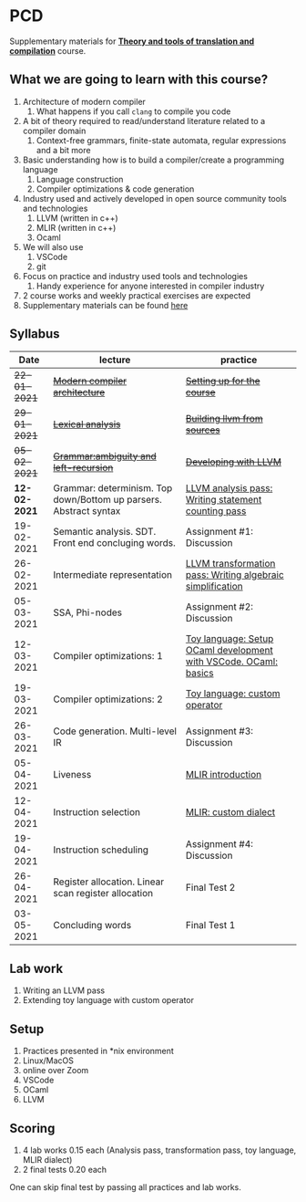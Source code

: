 # PCD

Supplementary materials for [**Theory and tools of translation and compilation**](https://www.hse.ru/edu/courses/339578065) course.

## What we are going to learn with this course?

1. Architecture of modern compiler
    1. What happens if you call `clang` to compile you code
1. A bit of theory required to read/understand literature related to a compiler domain
    1. Context-free grammars, finite-state automata, regular expressions and a bit more
1. Basic understanding how is to build a compiler/create a programming language
    1. Language construction
    1. Compiler optimizations & code generation
1. Industry used and actively developed in open source community tools and technologies
    1. LLVM (written in c++)
    1. MLIR (written in c++)
    1. Ocaml
1. We will also use
    1. VSCode
    1. git
1. Focus on practice and industry used tools and technologies
    1. Handy experience for anyone interested in compiler industry
1. 2 course works and weekly practical exercises are expected
1. Supplementary materials can be found [here](links.md)

## Syllabus

| Date         | lecture                                                                           | practice                                                     |
| ------------ | --------------------------------------------------------------------------------- | ------------------------------------------------------------ |
|~~22-01-2021~~|	[~~Modern compiler architecture~~](lectures/0-modern-compiler-architecture.md) | [~~Setting up for the course~~](practices/p0/assignment.md)  |
|~~29-01-2021~~|	[~~Lexical analysis~~](lectures/1-lexical-analysis.md)                         | [~~Building llvm from sources~~](practices/p1/assignment.md) |
|~~05-02-2021~~|	[~~Grammar:ambiguity and left-recursion~~](lectures/2-grammar.md)              | [~~Developing with LLVM~~](practices/p2/assignment.md)       |
|**12-02-2021**|	Grammar: determinism. Top down/Bottom up parsers. Abstract syntax              | [LLVM analysis pass: Writing statement counting pass]() |
|  19-02-2021  |	Semantic analysis. SDT. Front end concluging words.                            | Assignment #1: Discussion |
|  26-02-2021  |	Intermediate representation                                                    | [LLVM transformation pass: Writing algebraic simplification]()|
|  05-03-2021  |	SSA, Phi-nodes                                                                 | Assignment #2: Discussion|
|  12-03-2021  |	Compiler optimizations: 1                                                      | [Toy language: Setup OCaml development with VSCode. OCaml: basics]() |
|  19-03-2021  |	Compiler optimizations: 2                                                      | [Toy language: custom operator]() |
|  26-03-2021  |	Code generation. Multi-level IR                                                | Assignment #3: Discussion |
|  05-04-2021  |	Liveness                                                                       | [MLIR introduction]() |
|  12-04-2021  |	Instruction selection                                                          | [MLIR: custom dialect]() |
|  19-04-2021  |	Instruction scheduling                                                         | Assignment #4: Discussion |
|  26-04-2021  |	Register allocation. Linear scan register allocation                           | Final Test 2|
|  03-05-2021  |	Concluding words                                                               | Final Test 1|

## Lab work

1. Writing an LLVM pass
1. Extending toy language with custom operator

## Setup

1. Practices presented in \*nix environment
1. Linux/MacOS
1. online over Zoom
1. VSCode
1. OCaml
1. LLVM

## Scoring

1. 4 lab works 0.15 each (Analysis pass, transformation pass, toy language, MLIR dialect)
1. 2 final tests 0.20 each

One can skip final test by passing all practices and lab works.
